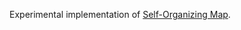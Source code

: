 Experimental implementation of [Self-Organizing Map](https://en.wikipedia.org/wiki/Self-organizing_map).
